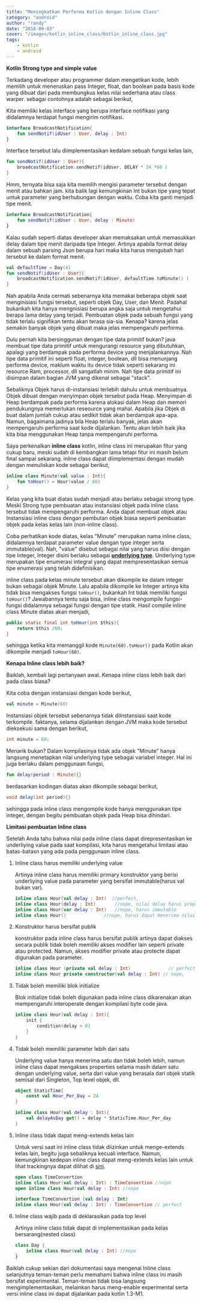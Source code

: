 ```yaml
---
title: "Meningkatkan Performa Kotlin dengan Inline Class"
category: "android"
author: "randy"
date: "2018-09-03"
cover: "/images/kotlin_inline_class/Kotlin_inline_class.jpg"
tags:
    - kotlin
    - android
---
```


**Kotlin Strong type and simple value**

Terkadang developer atau programmer dalam mengetikan kode, lebih memilih untuk meneruskan pass Integer, float, dan boolean pada basis kode yang dibuat dari pada membungkus kelas nilai sederhana atau class warper. sebagai contohnya adalah sebagai berikut,

Kita memiliki kelas interface yang berupa interface notifikasi yang didalamnya terdapat fungsi mengirim notifikasi.

```kotlin
interface BroadcastNotification{
    fun sendNotif(idUser : User, delay : Int)
}
```

Interface tersebut lalu diimplementasikan kedalam sebuah fungsi kelas lain,

```kotlin
fun sendNotif(idUser : User){
    broadcastNotification.sendNotif(idUser, DELAY * 24 *60 )
}
```

Hmm, ternyata bisa saja kita memilih mengisi parameter tersebut dengan menit atau bahkan jam. kita balik lagi kemungkinan Int bukan tipe yang tepat untuk parameter yang berhubungan dengan waktu. Coba kita ganti menjadi tipe menit.

```kotlin
interface BroadcastNotification{    
    fun sendNotif(idUser : User, delay : Minute)
}
```

Kalau sudah seperti diatas developer akan memaksakan untuk memasukkan delay dalam tipe menit daripada tipe Integer. Artinya apabila format delay dalam sebuah parsing Json berupa hari maka kita harus mengubah hari tersebut ke dalam format menit.

```kotlin
val defaultTime = Day(4)
fun sendNotif(idUser : User){    
    broadcastNotification.sendNotif(idUser, defaultTime.toMinute() )
}
```

Nah apabila Anda cermati sebenarnya kita memakai beberapa objek saat menginisiasi fungsi tersebut, seperti objek Day, User, dan Menit. Padahal bukankah kita hanya mengnisiasi berupa angka saja untuk mengetahui berapa lama delay yang terjadi. Pembuatan objek pada sebuah fungsi yang tidak terlalu signifikan tentu akan terasa sia-sia. Kenapa? karena jelas semakin banyak objek yang dibuat maka jelas mempengaruhi performa. 

Dulu pernah kita bersinggunan dengan tipe data primitif bukan? java membuat tipe data primitif untuk mengurangi resource yang dibutuhkan, apalagi yang berdampak pada performa device yang menjalankannya. Nah tipe data primitif ini seperti float, integer, boolean, dll bisa menunjang performa device, maklum waktu itu device tidak seperti sekarang ini resource Ram, processor, dll sangatlah minim. Nah tipe data primitif ini disimpan dalam bagian JVM yang dikenal sebagai "stack".

Sebaliknya Objek harus di-instansiasi terlebih dahulu untuk membuatnya. Objek dibuat dengan menyimpan objek tersebut pada Heap. Menyimpan di Heap berdampak pada performa karena alokasi dalam Heap dan memori pendukungnya memerlukan reseource yang mahal. Apabila jika Objek di buat dalam jumlah cukup atau sedikit tidak akan berdampak apa-apa. Namun, bagaimana jadinya bila Heap terlalu banyak, jelas akan mempengaruhi performa saat kode dijalankan. Tentu akan lebih baik jika kita bisa menggunakan Heap tanpa mempengaruhi performa.

Saya perkenalkan **inline class** kotlin, inline class ini merupakan fitur yang cukup baru, meski sudah di kembangkan lama tetapi fitur ini masih belum final sampai sekarang. inline class dapat diimplementasi dengan mudah dengan menuliskan kode sebagai berikut,

```kotlin
inline class Minute(val value : Int){
    fun toHour() = Hour(value / 60)
}
```

Kelas yang kita buat diatas sudah menjadi atau berlaku sebagai strong type. Meski Strong type pembuatan atau instansiasi objek pada inline class tersebut tidak mempengaruhi performa. Anda dapat membuat objek atau Instansiasi inline class dengan pembutan objek biasa seperti pembuatan objek pada kelas kelas lain (non-inline class). 

Coba perhatikan kode diatas, kelas "Minute" merupakan nama inline class, didalamnya terdapat parameter value dengan type integer serta immutable(val). Nah, "value" disebut sebagai nilai yang harus diisi dengan tipe Integer, Integer disini berlaku sebagai **[underlying type](https://stackoverflow.com/a/1122128)**. Underlying type merupakan tipe enumerasi integral yang dapat mempresentasikan semua tipe enumerasi yang telah didefinisikan. 

inline class pada kelas minute tersebut akan dikompile ke dalam integer bukan sebagai objek Minute. Lalu apabila dikompile ke Integer artinya kita tidak bisa mengakses fungsi `toHour()`, bukankah Int tidak memiliki fungsi `toHour()`? Jawabannya tentu saja bisa, inline class mengompile fungsi-fungsi didalamnya sebagai fungsi dengan tipe statik. Hasil compile inline class Minute diatas akan menjadi,

```java
public static final int toHour(int $this){
    return $this /60;
}
```

sehingga ketika kita memanggil kode `Minute(60).toHour()` pada Kotlin akan dikompile menjadi `toHour(60)`.



**Kenapa Inline class lebih baik?** 

Baiklah, kembali lagi pertanyaan awal. Kenapa inline class lebih baik dari pada class biasa?

Kita coba dengan instansiasi dengan kode berikut,

```kotlin
val minute = Minute(60)
```

Instansiasi objek tersebut sebenarnya tidak diInstansiasi saat kode terkompile. faktanya, selama dijalankan dengan JVM maka kode tersebut dieksekusi sama dengan berikut,

```java
int minute = 60;
```

Menarik bukan? Dalam kompilasinya tidak ada objek "Minute" hanya langsung menetapkan nilai underlying type sebagai variabel integer. Hal ini juga berlaku dalam penggunaan fungsi,

```kotlin
fun delay(period : Minute){}
```

berdasarkan kodingan diatas akan dikompile sebagai berikut,

```java
void delay(int period){}
```

sehingga pada inline class mengompile kode hanya menggunakan tipe integer, dengan begitu pembuatan objek pada Heap bisa dihindari. 



**Limitasi pembuatan Inline class**

Setelah Anda tahu bahwa nilai pada inline class dapat direpresentasikan ke underliying value pada saat kompilasi, kita harus mengetahui limitasi atau batas-batasn yang ada pada penggunaan inline class. 

1. Inline class harus memiliki underlying value

   Artinya inline class harus memiliki primary konstruktor yang berisi underliying value pada parameter yang bersifat immutable(harus val bukan var).

   ```kotlin
   inline class Hour(val delay : Int)  //perfect,
   inline class Hour(delay : Int) 		//nope, nilai delay harus property
   inline class Hour(var delay : Int) 	//nope, harus immutable
   inline class Hour() 				//nope, harus dapat menerima nilai
   ```

2. Konstruktor harus bersifat publik

   konstruktor pada inline class harus bersifat publik artinya dapat diakses secara publik tidak boleh memiliki akses modifier lain seperti private atau protected. Namun, akses modifier private atau protecte dapat digunakan pada parameter.

   ```kotlin
   inline class Hour (private val delay : Int)				// perfect
   inline class Hour private constructor(val delay : Int) // nope, 
   ```

3. Tidak boleh memiliki blok initialize

   Blok initialize tidak boleh digunakan pada inline class dikarenakan akan mempengaruhi interoperate dengan kompilasi byte code java.

   ```kotlin
   inline class Hour(val delay : Int){
       init {
           condition(delay > 0)
       }
   }
   ```

4. Tidak boleh memiliki parameter lebih dari satu

   Underlying value hanya menerima satu dan tidak boleh lebih, namun inline class dapat mengakses properties selama masih dalam satu dengan underlying value, serta dari value yang berasala dari objek statik semisal dari Singleton, Top level objek, dll.

   ```kotlin
   object StaticTime{
       const val Hour_Per_Day = 24   
   }
   
   inline class Hour(val delay : Int){
       val delayAsDay get() = delay * StaticTime.Hour_Per_day
   }
   ```

5. Inline class tidak dapat meng-extends kelas lain

   Untuk versi saat ini inline class tidak diizinkan untuk menge-extends kelas lain, begitu juga sebaliknya kecuali interface. Namun, kemungkinan kedepan inline class dapat meng-extends kelas lain untuk lihat trackingnya dapat dilihat di [sini](https://youtrack.jetbrains.net/issue/KT-26120). 

   ```kotlin
   open class TimeConvertion
   inline class Hour(val delay : Int) : TimeConvertion //nope
   open inline class Hour(val delay : Int) //nope
   
   interface TimeConvertion {val delay : Int}
   inline class Hour(val delay : Int) : TimeConvertion // perfect
   ```

6. Inline class wajib pada di deklarasikan pada top level 

   Artinya inline class tidak dapat di implementasikan pada kelas bersarang(nested class)

   ```kotlin
   class Day {
       inline class Hour(val delay : Int) //nope
   }
   ```


Baiklah cukup sekian dari dokumentasi saya mengenai Inline class selanjutnya teman-teman perlu memahami bahwa inline class ini masih bersifat experimental. Teman-teman tidak bisa langsung mengimplementasikan, melainkan harus meng-enable experimental serta versi inline class ini dapat dijalankan pada kotlin 1.3-M1. 